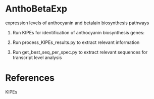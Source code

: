 # AnthoBetaExp

expression levels of anthocyanin and betalain biosynthesis pathways



1) Run KIPEs for identification of anthocyanin biosynthesis genes: 

2) Run process_KIPEs_results.py to extract relevant information

3) Run get_best_seq_per_spec.py to extract relevant sequences for transcript level analysis


# References

KIPEs

